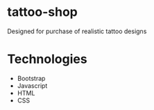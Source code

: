 # tattoo-shop

Designed for purchase of realistic tattoo designs

# Technologies

* Bootstrap
* Javascript
* HTML
* CSS
